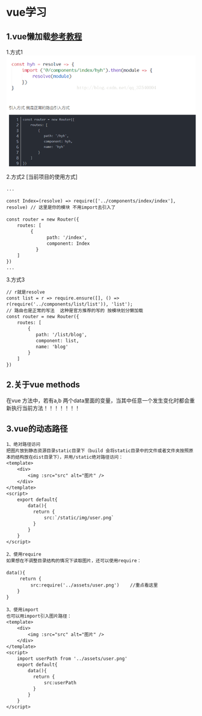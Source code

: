 # vue学习
## 1.vue懒加载[参考教程](https://blog.csdn.net/qq_37540004/article/details/78727063)
 1.方式1
![图片显示不出来请查看教程](./imgs/1.png)

 2.方式2 [当前项目的使用方式]
```
...

const Index=(resolve) => require(['../components/index/index'], resolve) // 这里是你的模块 不用import去引入了

const router = new Router({
    routes: [
		 {
		       path: '/index',
		       component: Index
		   }
	]
})
...
```
3.方式3
```
// r就是resolve
const list = r => require.ensure([], () => r(require('../components/list/list')), 'list');
// 路由也是正常的写法  这种是官方推荐的写的 按模块划分懒加载 
const router = new Router({
    routes: [
		{
		   path: '/list/blog',
		   component: list,
		   name: 'blog'
		}
	]
})
```
## 2.关于vue methods
在vue 方法中，若有a,b 两个data里面的变量，当其中任意一个发生变化时都会重新执行当前方法！！！！！！！

## 3.vue的动态路径
```$xslt
1、绝对路径访问
把图片放到静态资源目录static目录下（build 会将static目录中的文件或者文件夹按照原本的结构放在dist目录下），并用/static绝对路径访问：
<template>
    <div>
        <img :src="src" alt="图片" />
    </div>
</template>
<script>
    export default{
        data(){
          return {
              src:`/static/img/user.png`
          }
        }
    }
</script>

2、使用require
如果想在不调整目录结构的情况下读取图片，还可以使用require：

data(){
     return {
         src:require('../assets/user.png')    //重点看这里
    }
}

3、使用import
也可以用import引入图片路径：
<template>
    <div>
        <img :src="src" alt="图片" />
    </div>
</template>
<script>
    import userPath from '../assets/user.png'
    export default{
        data(){
          return {
              src:userPath 
          }
        }
    }
</script>

```
